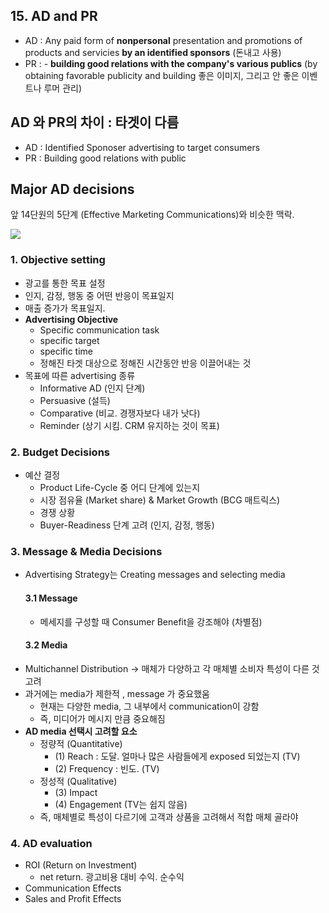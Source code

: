 ## 15. AD and PR

- AD : Any paid form of **nonpersonal** presentation and promotions of products and servicies **by an identified sponsors** (돈내고 사용)
- PR : - **building good relations with the company's various publics** (by obtaining favorable publicity and building 좋은 이미지, 그리고 안 좋은 이벤트나 루머 관리)

## AD 와 PR의 차이 : 타겟이 다름
- AD : Identified Sponoser advertising to target consumers
- PR : Building good relations with public

## Major AD decisions
앞 14단원의 5단계 (Effective Marketing Communications)와 비슷한 맥락.

![](https://slideplayer.com/slide/6017577/20/images/5/Major+Advertising+Decisions.jpg)

### 1. Objective setting
- 광고를 통한 목표 설정
- 인지, 감정, 행동 중 어떤 반응이 목표일지
- 매출 증가가 목표일지.
- **Advertising Objective** 
	- Specific communication task
	- specific target 
	- specific time
	- 정해진 타겟 대상으로 정해진 시간동안 반응 이끌어내는 것
- 목표에 따른 advertising 종류
	- Informative AD (인지 단계)
	- Persuasive (설득)
	- Comparative (비교. 경쟁자보다 내가 낫다)
	- Reminder (상기 시킴. CRM 유지하는 것이 목표)
### 2. Budget Decisions
- 예산 결정
	- Product Life-Cycle 중 어디 단계에 있는지
	- 시장 점유율 (Market share) & Market Growth (BCG 매트릭스)
	- 경쟁 상황
	- Buyer-Readiness 단계 고려 (인지, 감정, 행동)
### 3. Message & Media Decisions
- Advertising Strategy는 Creating messages and selecting media
	#### 3.1 Message
	-  메세지를 구성할 때 Consumer Benefit을 강조해야 (차별점)
	#### 3.2 Media
- Multichannel Distribution -> 매체가 다양하고 각 매체별 소비자 특성이 다른 것 고려
- 과거에는 media가 제한적 , message 가 중요했움
	- 현재는 다양한 media, 그 내부에서 communication이 강함
	- 즉, 미디어가 메시지 만큼 중요해짐
- **AD media 선택시 고려할 요소**
	- 정량적 (Quantitative)
		- (1) Reach : 도달. 얼마나 많은 사람들에게 exposed 되었는지 (TV)
		- (2) Frequency : 빈도. (TV)
	- 정성적 (Qualitative)
		- (3) Impact
		- (4) Engagement (TV는 쉽지 않음)
	- 즉, 매체별로 특성이 다르기에 고객과 상품을 고려해서 적합 매체 골라야
### 4. AD evaluation
- ROI (Return on Investment)
	- net return. 광고비용 대비 수익. 순수익
- Communication Effects
- Sales and Profit Effects

